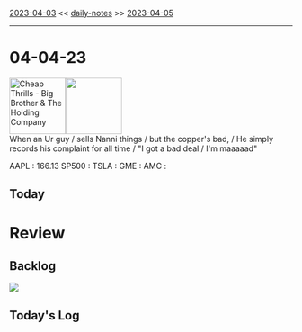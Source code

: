 [2023-04-03](daily_notes/2023-04-03) << [daily-notes](notes/daily-notes.md) >> [2023-04-05](daily_notes/2023-04-05)

---
# 04-04-23
<a href='spotify:album:2rogKfOpmCFuqNhtGKf2dX'><img src='https://i.scdn.co/image/e7e2a998bf29072bdefc9151935fe90cf531a73c' alt='Cheap Thrills - Big Brother & The Holding Company' height=100></a><img src='https://imgs.xkcd.com/comics/my_favorite_things.png' height=100>
<br>When an Ur guy / sells Nanni things / but the copper's bad, / He simply records his complaint for all time / "I got a bad deal / I'm maaaaad"

AAPL : 166.13 
SP500 : 
TSLA :
GME :
AMC :

## Today



# Review


## Backlog


![](https://i.imgur.com/N8S8mAZ.png)
## Today's Log
